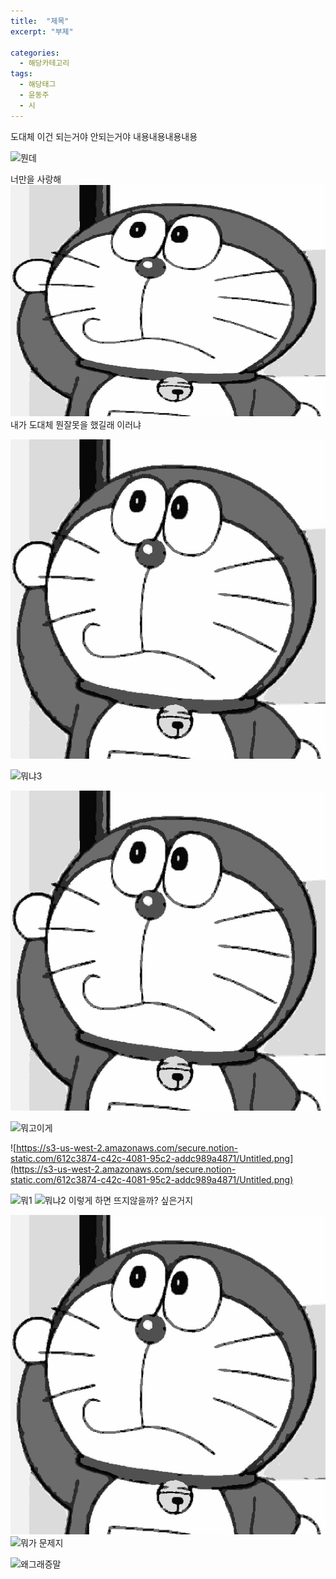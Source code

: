 ```yaml
---
title:  "제목"
excerpt: "부제"

categories:
  - 해당카테고리
tags:
  - 해당태그
  - 윤동주
  - 시
---
```

도대체 이건 되는거야 안되는거야
내용내용내용내용

![뭔데]('100.png')

너만을 사랑해
<img src="3.jpg"  width="700" height="370">
내가 도대체 뭔잘못을 했길래 이러냐 

![뭐냐3](./3.jpg)

![뭐냐3](/3.jpg)

![뭐냐3](./3.jpg)

![뭐고이게](https://github.com/kmkimlane/kmkimlane.github.io/blob/master/_posts/3.jpg)


![https://s3-us-west-2.amazonaws.com/secure.notion-static.com/612c3874-c42c-4081-95c2-addc989a4871/Untitled.png](https://s3-us-west-2.amazonaws.com/secure.notion-static.com/612c3874-c42c-4081-95c2-addc989a4871/Untitled.png)



![뭐1](./2021-01-19/1.png)
![뭐냐2]('./2021-01-19/2.jpg')
이렇게 하면 뜨지않을까? 싶은거지 

![제발해줘 내가미안해](./_posts/2021-01/3.jpg)
![뭐가 문제지](https://github.com/kmkimlane/kmkimlane.github.io/blob/master/_posts/2021-01/3.jpg)

![왜그래증말](image/100.png)

